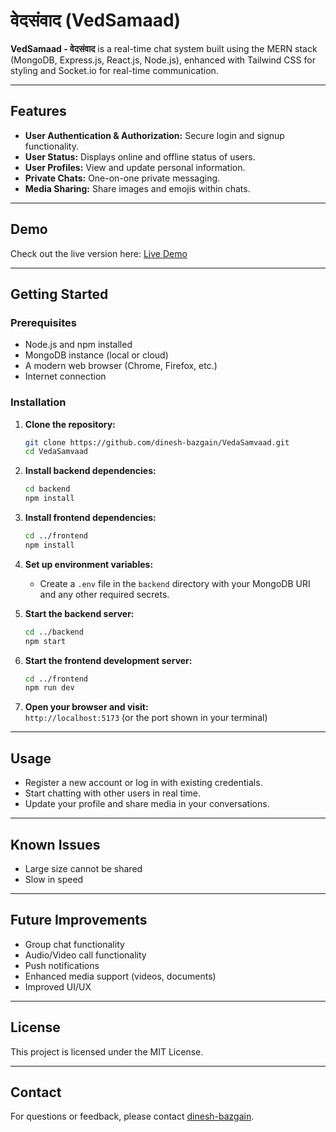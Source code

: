 # वेदसंवाद (VedSamaad)

**VedSamaad - वेदसंवाद** is a real-time chat system built using the MERN stack (MongoDB, Express.js, React.js, Node.js), enhanced with Tailwind CSS for styling and Socket.io for real-time communication.

---

## Features

- **User Authentication & Authorization:** Secure login and signup functionality.
- **User Status:** Displays online and offline status of users.
- **User Profiles:** View and update personal information.
- **Private Chats:** One-on-one private messaging.
- **Media Sharing:** Share images and emojis within chats.

---

## Demo

Check out the live version here: [Live Demo](https://vedasamvaad-frontend.onrender.com/)

---

## Getting Started

### Prerequisites

- Node.js and npm installed
- MongoDB instance (local or cloud)
- A modern web browser (Chrome, Firefox, etc.)
- Internet connection

### Installation

1. **Clone the repository:**
   ```sh
   git clone https://github.com/dinesh-bazgain/VedaSamvaad.git
   cd VedaSamvaad
   ```

2. **Install backend dependencies:**
   ```sh
   cd backend
   npm install
   ```

3. **Install frontend dependencies:**
   ```sh
   cd ../frontend
   npm install
   ```

4. **Set up environment variables:**
   - Create a `.env` file in the `backend` directory with your MongoDB URI and any other required secrets.

5. **Start the backend server:**
   ```sh
   cd ../backend
   npm start
   ```

6. **Start the frontend development server:**
   ```sh
   cd ../frontend
   npm run dev
   ```

7. **Open your browser and visit:**  
   `http://localhost:5173` (or the port shown in your terminal)

---

## Usage

- Register a new account or log in with existing credentials.
- Start chatting with other users in real time.
- Update your profile and share media in your conversations.

---

## Known Issues

- Large size cannot be shared
- Slow in speed

---

## Future Improvements

- Group chat functionality
- Audio/Video call functionality
- Push notifications
- Enhanced media support (videos, documents)
- Improved UI/UX

---

## License

This project is licensed under the MIT License.

---

## Contact

For questions or feedback, please contact [dinesh-bazgain](https://github.com/dinesh-bazgain).
